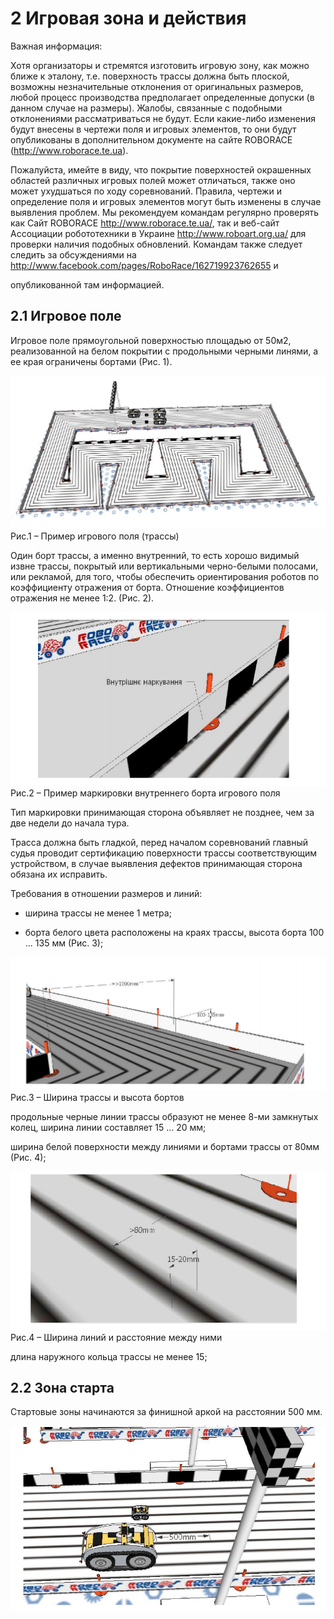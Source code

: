 # 2 Игровая зона и действия

Важная информация:

Хотя организаторы и стремятся изготовить игровую зону, как можно ближе к эталону, т.е. поверхность трассы должна быть плоской, возможны незначительные отклонения от оригинальных размеров, любой процесс производства предполагает определенные допуски (в данном случае на размеры). Жалобы, связанные с подобными отклонениями рассматриваться не будут. Если какие-либо изменения будут внесены в чертежи поля и игровых элементов, то они будут опубликованы в дополнительном документе на сайте ROBORACE (http://www.roborace.te.ua).

Пожалуйста, имейте в виду, что покрытие поверхностей окрашенных областей различных игровых полей может отличаться, также оно может ухудшаться по ходу соревнований. Правила, чертежи и определение поля и игровых элементов могут быть изменены в случае выявления проблем. Мы рекомендуем командам регулярно проверять как Сайт ROBORACE http://www.roborace.te.ua/, так и веб-сайт Ассоциации робототехники в Украине http://www.roboart.org.ua/ для проверки наличия подобных обновлений. Командам также следует следить за обсуждениями на http://www.facebook.com/pages/RoboRace/162719923762655 и

опубликованной там информацией.

## 2.1 Игровое поле

Игровое поле прямоугольной поверхностью площадью от 50м2, реализованной на белом покрытии с продольными черными линями, а ее края ограничены бортами (Рис. 1).


![Рис.1 – Пример игрового поля (трассы)](../images/1.png)
Рис.1 – Пример игрового поля (трассы)


Один борт трассы, а именно внутренний, то есть хорошо видимый извне трассы, покрытый или вертикальными черно-белыми полосами, или рекламой, для того, чтобы обеспечить ориентирования роботов по коэффициенту отражения от борта. Отношение коэффициентов отражения не менее 1:2. (Рис. 2).


![Рис.2 – Пример маркировки внутреннего борта игрового поля](../images/2.png)
Рис.2 – Пример маркировки внутреннего борта игрового поля


Тип маркировки принимающая сторона объявляет не позднее, чем за две недели до начала тура.

Трасса должна быть гладкой, перед началом соревнований главный судья проводит сертификацию поверхности трассы соответствующим устройством, в случае выявления дефектов принимающая сторона обязана их исправить.

Требования в отношении размеров и линий:

- ширина трассы не менее 1 метра;

- борта белого цвета расположены на краях трассы, высота борта 100 ... 135 мм (Рис. 3);


![Рис.3 – Ширина трассы и высота бортов](../images/3.png)
Рис.3 – Ширина трассы и высота бортов


продольные черные линии трассы образуют не менее 8-ми замкнутых колец, ширина линии составляет 15 ... 20 мм;

ширина белой поверхности между линиями и бортами трассы от 80мм (Рис. 4);


![Рис.4 – Ширина линий и расстояние между ними](../images/4.png)
Рис.4 – Ширина линий и расстояние между ними


длина наружного кольца трассы не менее 15;

## 2.2 Зона старта

Стартовые зоны начинаются за финишной аркой на расстоянии 500 мм.


![Рис.5. – Схема стартового размещения роботов в заезде](../images/5.png)

